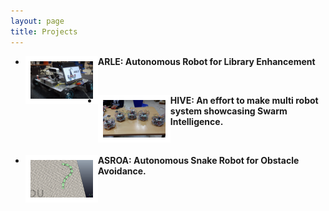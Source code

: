 ```yaml
---
layout: page
title: Projects
---
```


<ul class="posts">
	<li>
		<a href="{{ site.baseurl }}{% post_url 2019-10-12-arle %}" style="text-decoration:none;">
		<img src="../assets/img/4i_project_thumb.png" alt="ARLE" style="float:left;width:100px;height:60px;border-color: white" border="8">
			<p>
				<b>
				ARLE: Autonomous Robot for Library Enhancement
				</b>
			</p>
		</a>
	</li>
	<br/>
  <li>
		<a href="{{ site.baseurl }}{% post_url 2018-08-05-hive %}" style="text-decoration:none;">
		<img src="../assets/img/hive-1.jpg" alt="HIVE" style="float:left;width:100px;height:60px;border-color: white" border="8">
			<p>
				<b>
				HIVE: An effort to make multi robot system showcasing Swarm Intelligence.
				</b>
			</p>
		</a>
	</li>
	<br/>
	<li>
		<a href="{{ site.baseurl }}{% post_url 2018-08-05-asroa %}" style="text-decoration:none;">
		<img src="../assets/img/asroa-1.png" alt="SnakeRobot" style="float:left;width:100px;height:60px;border-color: white" border="8">
			<p>
				<b>
				ASROA: Autonomous Snake Robot for Obstacle Avoidance.
				</b>
			</p>
		</a>
	</li>	
</ul>
